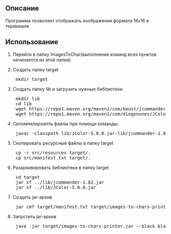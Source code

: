 ## Описание  

Программа позволяет отображать изображения формата 16x16 в терминале 

## Использование

1. Перейти в папку ImagesToChar(выполнение команд всех пунктов начинается из этой папки)

2. Создать папку target
    <pre>
    mkdir target</pre>

3. Создать папку lib и загрузить нужные библиотеки  
    <pre>
    mkdir lib  
    cd lib  
    wget https://repo1.maven.org/maven2/com/beust/jcommander/1.82/jcommander-1.82.jar  
    wget https://repo1.maven.org/maven2/com/diogonunes/JColor/5.0.0/JColor-5.0.0.jar</pre>  

4. Скпомпилироапть файлы при помощи команды:  
    <pre>
    javac -classpath lib/JColor-5.0.0.jar:lib/jcommander-1.82.jar -d target src/java/edu/school21/printer/app/Main.java src/java/edu/school21/printer/logic/ImagesToChar.java</pre>
   
5. Скопировать ресурсные файлы в папку target  
    <pre>
    cp -r src/resources target/.
    cp src/manifest.txt target/.</pre>  

6. Разархивировать библиотеки в папку target  
    <pre>
    cd target  
    jar xf ../lib/jcommander-1.82.jar  
    jar xf ../lib/JColor-5.0.0.jar</pre>  

7. Создать jar-архив  
    <pre>
    jar cmf target/manifest.txt target/images-to-chars-printer.jar -C target .</pre>  
 
8. Запустить jar-архив  
    <pre>
    java -jar target/images-to-chars-printer.jar --black black --white white</pre>  
